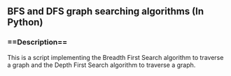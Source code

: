 ## BFS and DFS graph searching algorithms (In Python)

### ==Description==</h3>
This is a script implementing the Breadth First Search algorithm to traverse a graph and the Depth First Search algorithm to traverse a graph.